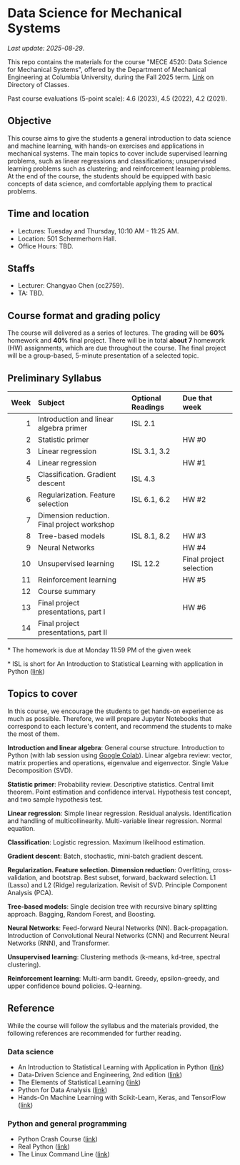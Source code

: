 # Data Science for Mechanical Systems
_Last update: 2025-08-29_.

This repo contains the materials for the course "MECE 4520: Data Science for Mechanical Systems", offered by the Department of Mechanical Engineering at Columbia University, during the Fall 2025 term. [Link](https://doc.sis.columbia.edu/#subj/MECE/E4520-20253-001/) on Directory of Classes.

Past course evaluations (5-point scale): 4.6 (2023), 4.5 (2022), 4.2 (2021).

## Objective
This course aims to give the students a general introduction to data science and machine learning, with hands-on exercises and applications in mechanical systems. The main topics to cover include supervised learning problems, such as linear regressions and classifications; unsupervised learning problems such as clustering; and reinforcement learning problems. At the end of the course, the students should be equipped with basic concepts of data science, and comfortable applying them to practical problems.

## Time and location
* Lectures: Tuesday and Thursday, 10:10 AM - 11:25 AM.
* Location: 501 Schermerhorn Hall.
* Office Hours: TBD.

## Staffs
* Lecturer: Changyao Chen (cc2759).
* TA: TBD.

## Course format and grading policy
The course will delivered as a series of lectures. The grading will be **60%** homework and **40%** final project. There will be in total **about 7** homework (HW) assignments, which are due throughout the course. The final project will be a group-based, 5-minute presentation of a selected topic.

## Preliminary Syllabus
| **Week** | **Subject**                                   | **Optional Readings** | **Due that week**       |
|--------: | :-------------------------------------------- | :-------------------- | :---------------------- |
|        1 | Introduction and linear algebra primer        | ISL 2.1               |                         |
|        2 | Statistic primer                              |                       | HW #0                   |
|        3 | Linear regression                             | ISL 3.1, 3.2          |                         |
|        4 | Linear regression                             |                       | HW #1                   |
|        5 | Classification. Gradient descent              | ISL 4.3               |                         |
|        6 | Regularization. Feature selection             | ISL 6.1, 6.2          | HW #2                   |
|        7 | Dimension reduction. Final project workshop   |                       |                         |
|        8 | Tree-based models                             | ISL 8.1, 8.2          | HW #3                   |
|        9 | Neural Networks                               |                       | HW #4                   |
|       10 | Unsupervised learning                         | ISL 12.2              | Final project selection |
|       11 | Reinforcement learning                        |                       | HW #5                   |
|       12 | Course summary                                |                       |                         |
|       13 | Final project presentations, part I           |                       | HW #6                   |
|       14 | Final project presentations, part II          |                       |                         |

\* The homework is due at Monday 11:59 PM of the given week

\* ISL is short for An Introduction to Statistical Learning with application in Python ([link](https://www.statlearning.com/))

## Topics to cover
In this course, we encourage the students to get hands-on experience as much as possible.
Therefore, we will prepare Jupyter Notebooks that correspond to each lecture's content,
and recommend the students to make the most of them.

**Introduction and linear algebra**:
General course structure. Introduction to Python (with lab session using [Google Colab](https://colab.research.google.com/notebooks/intro.ipynb)).
Linear algebra review: vector, matrix properties and operations, eigenvalue and eigenvector.
Single Value Decomposition (SVD).

**Statistic primer**:
Probability review. Descriptive statistics. Central limit theorem.
Point estimation and confidence interval.
Hypothesis test concept, and two sample hypothesis test.

**Linear regression**:
Simple linear regression. Residual analysis. Identification and handling of multicollinearity.
Multi-variable linear regression. Normal equation.

**Classification**:
Logistic regression. Maximum likelihood estimation.

**Gradient descent**: Batch, stochastic, mini-batch gradient descent.

**Regularization. Feature selection. Dimension reduction**:
Overfitting, cross-validation, and bootstrap.
Best subset, forward, backward selection.
L1 (Lasso) and L2 (Ridge) regularization.
Revisit of SVD.
Principle Component Analysis (PCA).

**Tree-based models**:
Single decision tree with recursive binary splitting approach.
Bagging, Random Forest, and Boosting.

**Neural Networks**:
Feed-forward Neural Networks (NN). Back-propagation.
Introduction of Convolutional Neural Networks (CNN) and Recurrent Neural Networks (RNN), and Transformer.

**Unsupervised learning**:
Clustering methods (k-means, kd-tree, spectral clustering).

**Reinforcement learning**:
Multi-arm bandit. Greedy, epsilon-greedy, and upper confidence bound policies.
Q-learning.


## Reference
While the course will follow the syllabus and the materials provided,
the following references are recommended for further reading.

### Data science
* An Introduction to Statistical Learning with Application in Python ([link](https://www.statlearning.com/))
* Data-Driven Science and Engineering, 2nd edition ([link](http://www.databookuw.com/))
* The Elements of
Statistical Learning ([link](https://web.stanford.edu/~hastie/ElemStatLearn/))
* Python for Data Analysis ([link](https://www.oreilly.com/library/view/python-for-data/9781449323592/))
* Hands-On Machine Learning with Scikit-Learn, Keras, and TensorFlow ([link](https://www.oreilly.com/library/view/hands-on-machine-learning/9781492032632/))

### Python and general programming
* Python Crash Course ([link](https://nostarch.com/pythoncrashcourse2e))
* Real Python ([link](https://realpython.com/))
* The Linux Command Line ([link](https://linuxcommand.org/tlcl.php))


